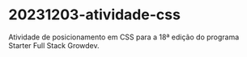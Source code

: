 # 20231203-atividade-css
Atividade de posicionamento em CSS para a 18ª edição do programa Starter Full Stack Growdev.
